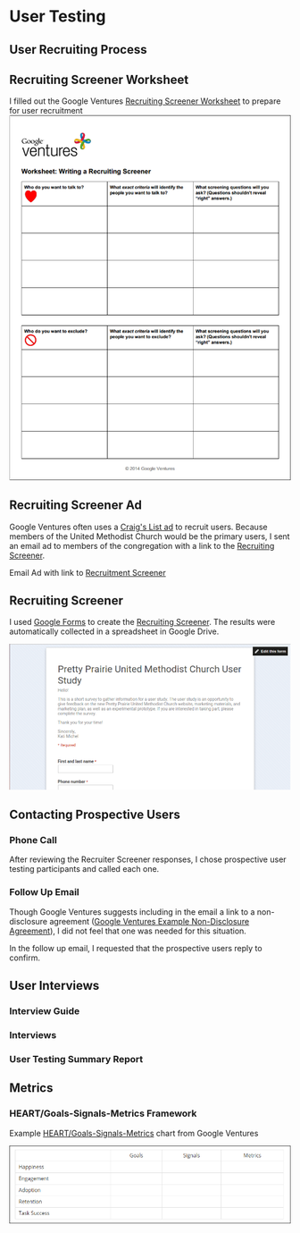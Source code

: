 # User Testing

## User Recruiting Process

## Recruiting Screener Worksheet

I filled out the Google Ventures [Recruiting Screener Worksheet](http://www.gv.com/wp-content/uploads/2014/07/Google-Ventures-Research-Sprint-Screener-Worksheet.pdf) to prepare for user recruitment
![](user-testing/recruiting-screener-worksheet.png)

## Recruiting Screener Ad
Google Ventures often uses a [Craig's List ad](http://www.gv.com/wp-content/uploads/2014/07/Google-Ventures-Research-Sprint-Sample-Craigslist-ad.png) to recruit users. Because members of the United Methodist Church would be the primary users, I sent an email ad to members of the congregation with a link to the [Recruiting Screener](https://docs.google.com/forms/d/16BgZQXq5FDxPuzamTADUWCKCPkizIKzR7now_lNrozM/viewform?usp=send_form). 

Email Ad with link to [Recruitment Screener](https://docs.google.com/forms/d/16BgZQXq5FDxPuzamTADUWCKCPkizIKzR7now_lNrozM/viewform?usp=send_form)

## Recruiting Screener
I used [Google Forms](https://support.google.com/docs/answer/87809?hl=en) to create the [Recruiting Screener](https://docs.google.com/forms/d/16BgZQXq5FDxPuzamTADUWCKCPkizIKzR7now_lNrozM/viewform?usp=send_form). The results were automatically collected in a spreadsheet in Google Drive. 

[![](user-testing/recruiter-screener-live.png)](https://docs.google.com/forms/d/16BgZQXq5FDxPuzamTADUWCKCPkizIKzR7now_lNrozM/viewform?usp=send_form)

## Contacting Prospective Users

### Phone Call
After reviewing the Recruiter Screener responses, I chose prospective user testing participants and called each one. 

### Follow Up Email

Though Google Ventures suggests including in the email a link to a non-disclosure agreement ([Google Ventures Example Non-Disclosure Agreement](http://www.gv.com/wp-content/uploads/2014/07/Google-Ventures-Research-Sprint-Sample-NDA.pdf)), I did not feel that one was needed for this situation. 

In the follow up email, I requested that the prospective users reply to confirm. 

## User Interviews

### Interview Guide

### Interviews

### User Testing Summary Report

## Metrics

### HEART/Goals-Signals-Metrics Framework

Example [HEART/Goals-Signals-Metrics](https://www.gv.com/lib/how-to-choose-the-right-ux-metrics-for-your-product) chart from Google Ventures

![](design-sprint/heart-goals-signals-metrics.png)



